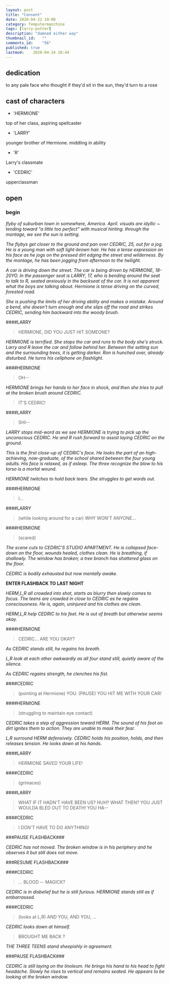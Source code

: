 ```yaml
---
layout: post
title: "Consent"
date: 2020-04-22 19:00
category: femputermanchine
tags: [larry-potter]
description: "damned either way"
thumbnail_id:	""
comments_id:	"56"
published: true
lastmod:	2020-04-24 10:44
---
```

[//]: # (4/24/20  -tweaks, new content)
[//]: # (4/23/20  -I changed formatting)


## dedication

to any pale face who thought if they'd sit in the sun, they'd turn to a rose

## cast of characters 
* 'HERMIONE'

top of her class, aspiring spellcaster

* 'LARRY'

younger brother of Hermione. middling in ability

* 'R'

Larry's classmate

* 'CEDRIC'

upperclassman

## open

### begin ###

<i>flyby of suburban town in somewhere, America. April. visuals are idyllic ~ tending toward "a little too perfect" with musical hinting. through the montage, we see the sun is setting. </i>

<i>The flybys get closer to the ground and pan over CEDRIC, 25, out for a jog. He is a young man with soft light-brown hair. He has a tense expression on his face as he jogs on the pressed dirt edging the street and wilderness. By the montage, he has been jogging from afternoon to the twilight. </i>

<i>A car is driving down the street. The car is being driven by HERMIONE, 18-20YO. In the passenger seat is LARRY, 17, who is bending around the seat to talk to R, seated anxiously in the backseat of the car. It is not apparent what the boys are talking about. Hermione is tense driving on the curved, forested road. </i>

<i>She is pushing the limits of her driving ability and makes a mistake. Around a bend, she doesn't turn enough and she slips off the road and strikes CEDRIC, sending him backward into the woody brush. </i>

####LARRY

> HERMIONE, DID YOU JUST HIT SOMEONE?

<i>HERMIONE is terrified. She stops the car and runs to the body she's struck. Larry and R leave the car and follow behind her. Between the setting sun and the surrounding trees, it is getting darker. Ron is hunched over, already disturbed. He turns his cellphone on flashlight.</i>

####HERMIONE

> OH-- 

<i>HERMIONE brings her hands to her face in shock, and then she tries to pull at the broken brush around CEDRIC.</i>

> IT'S CEDRIC!

####LARRY

> SHI--

<i>LARRY stops mid-word as we see HERMIONE is trying to pick up the unconscious CEDRIC. He and R rush forward to assist laying CEDRIC on the ground.</i>

<i>This is the first close-up of CEDRIC's face. He looks the part of an high-achieving, now-graduate, of the school shared between the four young adults. His face is relaxed, as if asleep. The three recognize the blow to his torso is a mortal wound. </i>

<i>HERMIONE twitches to hold back tears. She struggles to get words out.</i>

####HERMIONE

> I... 

####LARRY

> (while looking around for a car) WHY WON'T ANYONE...

####HERMIONE

> (scared)

<i>The scene cuts to CEDRIC'S STUDIO APARTMENT. He is collapsed face-down on the floor, wounds healed, clothes clean. He is breathing, if shallowly. The window has broken; a tree branch has shattered glass on the floor. </i>

<i>CEDRIC is bodily exhausted but now mentally awake.</i>

<b>ENTER FLASHBACK TO LAST NIGHT</b>

<i>HERM,L,R all crowded into shot, starts as blurry then slowly comes to focus. The teens are crowded in close to CEDRIC as he regains consciousness. He is, again, uninjured and his clothes are clean.</i>

<i>HERM,L,R help CEDRIC to his feet. He is out of breath but otherwise seems okay. </i>

####HERMIONE

> CEDRIC... ARE YOU OKAY?

<I>As CEDRIC stands still, he regains his breath.</I>

<i>L,R look at each other awkwardly as all four stand still, quietly aware of the silence.</i>

<i>As CEDRIC regains strength, he clenches his fist.</i>

####CEDRIC

> (pointing at Hermione) YOU. (PAUSE) YOU HIT ME WITH YOUR CAR!

####HERMIONE

> (struggling to maintain eye contact)

<i>CEDRIC takes a step of aggression toward HERM. The sound of his foot on dirt ignites them to action. They are unable to mask their fear.</i>

<i>L,R surround HERM defensively. CEDRIC holds his position, holds, and then releases tension. He looks down at his hands.</i>

####LARRY

> HERMIONE SAVED YOUR LIFE!

####CEDRIC

> (grimaces) 

####LARRY

> WHAT IF IT HADN'T HAVE BEEN US? HUH? WHAT THEN? YOU JUST WOULDA BLED OUT TO DEATH! YOU HA--

####CEDRIC

> I DON'T HAVE TO DO ANYTHING!

###PAUSE FLASHBACK###

<i>CEDRIC has not moved. The broken window is in his periphery and he observes it but still does not move.</i>

###RESUME FLASHBACK###

####CEDRIC

> ... BLOOD -- MAGICK?

<i>CEDRIC is in disbelief but he is still furious. HERMIONE stands still as if embarrassed.</i>

####CEDRIC

> (looks at L,R) AND YOU, AND YOU, ...

<i>CEDRIC looks down at himself.</i>

> BROUGHT ME BACK ?

<i>THE THREE TEENS stand sheepishly in agreement.</i>

###PAUSE FLASHBACK###

<i>CEDRIC is still laying on the linoleum. He brings his hand to his head to fight headache. Slowly he rises to vertical and remains seated. He appears to be looking at the broken window.</i>


